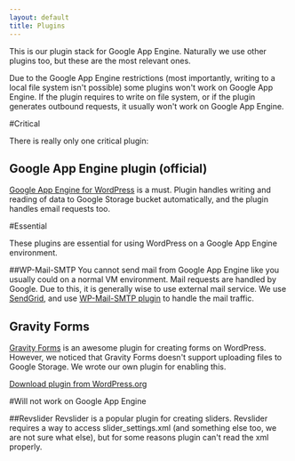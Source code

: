 ```yaml
---
layout: default
title: Plugins
---
```


This is our plugin stack for Google App Engine. Naturally we use other plugins too, but these are the most relevant ones.

Due to the Google App Engine restrictions (most importantly, writing to a local file system isn't possible) some plugins won't work on Google App Engine. If the plugin requires to write on file system, or if the plugin generates outbound requests, it usually won't work on Google App Engine. 


#Critical

There is really only one critical plugin:

## Google App Engine plugin (official)
[Google App Engine for WordPress](https://wordpress.org/plugins/google-app-engine/) is a must. Plugin handles writing and reading of data to Google Storage bucket automatically, and the plugin handles email requests too.

#Essential

These plugins are essential for using WordPress on a Google App Engine environment.

##WP-Mail-SMTP
You cannot send mail from Google App Engine like you usually could on a normal VM environment. Mail requests are handled by Google. Due to this, it is generally wise to use external mail service. We use [SendGrid](http://sendgrid.com), and use [WP-Mail-SMTP plugin](http://wordpress.org/plugins/wp-mail-smtp/) to handle the mail traffic.


## <a name="gravityforms-gae-file-upload"></a>Gravity Forms
[Gravity Forms](http://www.gravityforms.com) is an awesome plugin for creating forms on WordPress. However, we noticed that Gravity Forms doesn't support uploading files to Google Storage. We wrote our own plugin for enabling this.

[Download plugin from WordPress.org](http://wordpress.org/plugins/gravityforms-file-upload-for-gae/)

#Will not work on Google App Engine

##Revslider
Revslider is a popular plugin for creating sliders. Revslider requires a way to access slider_settings.xml (and something else too, we are not sure what else), but for some reasons plugin can't read the xml properly. 